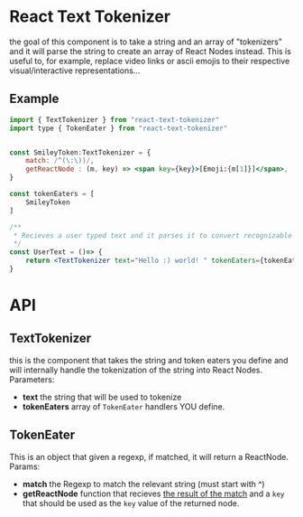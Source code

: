 # React Text Tokenizer
the goal of this component is to take a string and an array of "tokenizers" and it will parse the string to create an array of React Nodes instead. This is useful to, for example, replace video links or ascii emojis to their respective visual/interactive representations...

## Example

```jsx
import { TextTokenizer } from "react-text-tokenizer"
import type { TokenEater } from "react-text-tokenizer"


const SmileyToken:TextTokenizer = {
    match: /^(\:\))/,
    getReactNode : (m, key) => <span key={key}>[Emoji:{m[1]}]</span>,
}

const tokenEaters = [
    SmileyToken
] 

/**
 * Recieves a user typed text and it parses it to convert recognizable tokens into visual elements.
 */
const UserText = ()=> { 
    return <TextTokenizer text="Hello :) world! " tokenEaters={tokenEaters} /> 
} 

```

# API

## TextTokenizer
this is the component that takes the string and token eaters you define and will internally handle the tokenization of the string into React Nodes. Parameters:
- **text** the string that will be used to tokenize
- **tokenEaters** array of `TokenEater` handlers YOU define.

## TokenEater
This is an object that given a regexp, if matched, it will return a ReactNode. Params:
- **match** the Regexp to match the relevant string (must start with ^)
- **getReactNode** function that recieves [the result of the match](https://developer.mozilla.org/en-US/docs/Web/JavaScript/Reference/Global_Objects/String/match) and a `key` that should be used as the `key` value of the returned node.